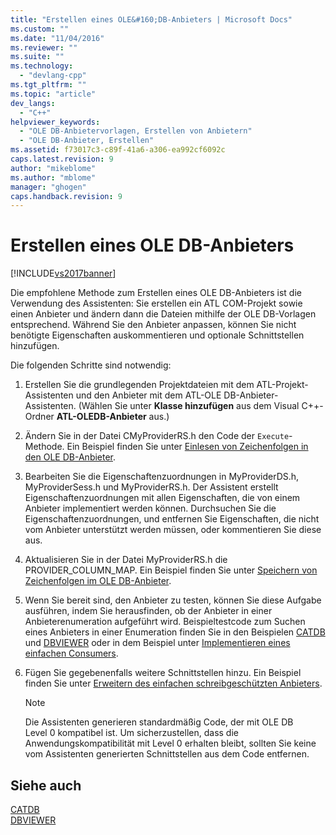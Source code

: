 ```yaml
---
title: "Erstellen eines OLE&#160;DB-Anbieters | Microsoft Docs"
ms.custom: ""
ms.date: "11/04/2016"
ms.reviewer: ""
ms.suite: ""
ms.technology: 
  - "devlang-cpp"
ms.tgt_pltfrm: ""
ms.topic: "article"
dev_langs: 
  - "C++"
helpviewer_keywords: 
  - "OLE DB-Anbietervorlagen, Erstellen von Anbietern"
  - "OLE DB-Anbieter, Erstellen"
ms.assetid: f73017c3-c89f-41a6-a306-ea992cf6092c
caps.latest.revision: 9
author: "mikeblome"
ms.author: "mblome"
manager: "ghogen"
caps.handback.revision: 9
---
```

# Erstellen eines OLE&#160;DB-Anbieters
[!INCLUDE[vs2017banner](../../assembler/inline/includes/vs2017banner.md)]

Die empfohlene Methode zum Erstellen eines OLE DB\-Anbieters ist die Verwendung des Assistenten: Sie erstellen ein ATL COM\-Projekt sowie einen Anbieter und ändern dann die Dateien mithilfe der OLE DB\-Vorlagen entsprechend.  Während Sie den Anbieter anpassen, können Sie nicht benötigte Eigenschaften auskommentieren und optionale Schnittstellen hinzufügen.  
  
 Die folgenden Schritte sind notwendig:  
  
1.  Erstellen Sie die grundlegenden Projektdateien mit dem ATL\-Projekt\-Assistenten und den Anbieter mit dem ATL\-OLE DB\-Anbieter\-Assistenten. \(Wählen Sie unter **Klasse hinzufügen** aus dem Visual C\+\+\-Ordner **ATL\-OLEDB\-Anbieter** aus.\)  
  
2.  Ändern Sie in der Datei CMyProviderRS.h den Code der `Execute`\-Methode.  Ein Beispiel finden Sie unter [Einlesen von Zeichenfolgen in den OLE DB\-Anbieter](../../data/oledb/reading-strings-into-the-ole-db-provider.md).  
  
3.  Bearbeiten Sie die Eigenschaftenzuordnungen in MyProviderDS.h, MyProviderSess.h und MyProviderRS.h.  Der Assistent erstellt Eigenschaftenzuordnungen mit allen Eigenschaften, die von einem Anbieter implementiert werden können.  Durchsuchen Sie die Eigenschaftenzuordnungen, und entfernen Sie Eigenschaften, die nicht vom Anbieter unterstützt werden müssen, oder kommentieren Sie diese aus.  
  
4.  Aktualisieren Sie in der Datei MyProviderRS.h die PROVIDER\_COLUMN\_MAP.  Ein Beispiel finden Sie unter [Speichern von Zeichenfolgen im OLE DB\-Anbieter](../../data/oledb/storing-strings-in-the-ole-db-provider.md).  
  
5.  Wenn Sie bereit sind, den Anbieter zu testen, können Sie diese Aufgabe ausführen, indem Sie herausfinden, ob der Anbieter in einer Anbieterenumeration aufgeführt wird.  Beispieltestcode zum Suchen eines Anbieters in einer Enumeration finden Sie in den Beispielen [CATDB](assetId:///003d516b-2bf6-444e-8be5-4ebaa0b66046) und [DBVIEWER](assetId:///07620f99-c347-4d09-9ebc-2459e8049832) oder in dem Beispiel unter [Implementieren eines einfachen Consumers](../../data/oledb/implementing-a-simple-consumer.md).  
  
6.  Fügen Sie gegebenenfalls weitere Schnittstellen hinzu.  Ein Beispiel finden Sie unter [Erweitern des einfachen schreibgeschützten Anbieters](../../data/oledb/enhancing-the-simple-read-only-provider.md).  
  
    > [!NOTE]
    >  Die Assistenten generieren standardmäßig Code, der mit OLE DB Level 0 kompatibel ist.  Um sicherzustellen, dass die Anwendungskompatibilität mit Level 0 erhalten bleibt, sollten Sie keine vom Assistenten generierten Schnittstellen aus dem Code entfernen.  
  
## Siehe auch  
 [CATDB](assetId:///003d516b-2bf6-444e-8be5-4ebaa0b66046)   
 [DBVIEWER](assetId:///07620f99-c347-4d09-9ebc-2459e8049832)